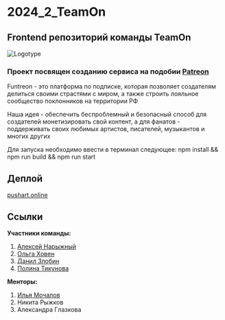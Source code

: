 # 2024_2_TeamOn

## Frontend репозиторий команды TeamOn

![Logotype](https://i.pinimg.com/originals/7e/1b/fe/7e1bfe4493d852515f56a02dfba603b0.png)

<h3> Проект посвящен созданию сервиса на подобии <a href="https://www.patreon.com/">Patreon</a> </h3>
<p>  Funtreon - это платформа по подписке, которая позволяет создателям делиться своими страстями с миром, а также строить лояльное сообщество поклонников на территории РФ  </p>
<p>  Наша идея - обеспечить беспроблемный и безопасный способ для создателей монетизировать свой контент, а для фанатов - поддерживать своих 
любимых артистов, писателей, музыкантов и многих других</p>
<p>  Для запуска необходимо ввести в терминал следующее: npm install && npm run build && npm run start <p>

## Деплой

[pushart.online](http://pushart.online)

## Ссылки

**Участники команды:**

1. [Алексей Нарыжный](https://github.com/AlexeyBMSTU)
2. [Ольга Ховен](https://github.com/KhovenOlya)
3. [Данил Злобин](https://github.com/Danil-Zlo)
4. [Полина Тикунова](https://github.com/PtFux)

**Менторы:**

1. [Илья Мочалов](https://github.com/GodofRussia)
2. Никита Рыжков
3. Александра Глазкова
